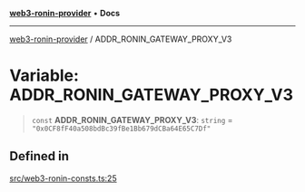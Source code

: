 [**web3-ronin-provider**](../README.md) • **Docs**

***

[web3-ronin-provider](../globals.md) / ADDR\_RONIN\_GATEWAY\_PROXY\_V3

# Variable: ADDR\_RONIN\_GATEWAY\_PROXY\_V3

> `const` **ADDR\_RONIN\_GATEWAY\_PROXY\_V3**: `string` = `"0x0CF8fF40a508bdBc39fBe1Bb679dCBa64E65C7Df"`

## Defined in

[src/web3-ronin-consts.ts:25](https://github.com/chuacw/web3-ronin-provider/blob/5e9462adf1edb8f1f7982dc5f4e5bd7094a4d6eb/src/web3-ronin-consts.ts#L25)
